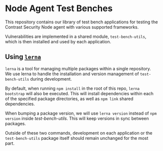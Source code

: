 # Node Agent Test Benches
This repository contains our library of test bench applications for testing the
Contrast Security Node agent with various supported frameworks.

Vulnerabilities are implemented in a shared module, `test-bench-utils`, which is
then installed and used by each application.

## Using [`lerna`](https://lerna.js.org)
`lerna` is a tool for managing multiple packages within a single repository. We
use lerna to handle the installation and version management of
`test-bench-utils` during development.

By default, when running `npm install` in the root of this repo,
`lerna bootstrap` will also be executed. This will install dependencies within
each of the specified package directories, as well as `npm link` shared
dependencies.

When bumping a package version, we will use `lerna version` instead of
`npm version` inside _test-bench-utils_. This will keep versions in sync between
packages.

Outside of these two commands, development on each application or the
`test-bench-utils` package itself should remain unchanged for the most part.
